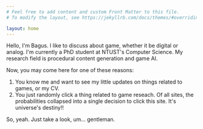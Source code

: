 ```yaml
---
# Feel free to add content and custom Front Matter to this file.
# To modify the layout, see https://jekyllrb.com/docs/themes/#overriding-theme-defaults

layout: home
---
```


Hello, I'm Bagus. I like to discuss about game, whether it be digital or analog. I'm currently a PhD student at NTUST's Computer Science. My research field is procedural content generation and game AI. 

Now, you may come here for one of these reasons: 
1. You know me and want to see my little updates on things related to games, or my CV. 
2. You just randomly click a thing related to game reseach. Of all sites, the probabilities collapsed into a single decision to click this site. It's universe's destiny!! 

So, yeah. Just take a look, um... gentleman. 

